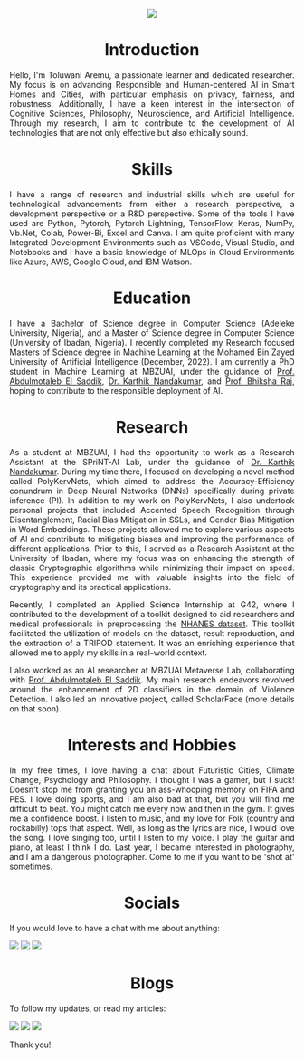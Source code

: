 <p align="center">
  <img src="https://user-images.githubusercontent.com/45424924/178570815-184ae271-dc05-4c06-ba6a-3a71c41d6b1b.png">
</p>

<h1 align="center">Introduction</h1>
<p align="justify"> Hello, I'm Toluwani Aremu, a passionate learner and dedicated researcher. My focus is on advancing Responsible and Human-centered AI in Smart Homes and Cities, with particular emphasis on privacy, fairness, and robustness. Additionally, I have a keen interest in the intersection of Cognitive Sciences, Philosophy, Neuroscience, and Artificial Intelligence. Through my research, I aim to contribute to the development of AI technologies that are not only effective but also ethically sound. </p>

<h1 align="center">Skills</h1>
<p align="justify"> I have a range of research and industrial skills which are useful for technological advancements from either a research perspective, a development perspective or a R&D perspective. Some of the tools I have used are Python, Pytorch, Pytorch Lightning, TensorFlow, Keras, NumPy, Vb.Net, Colab, Power-Bi, Excel and Canva. I am quite proficient with many Integrated Development Environments such as VSCode, Visual Studio, and Notebooks and I have a basic knowledge of MLOps in Cloud Environments like Azure, AWS, Google Cloud, and IBM Watson. </p>

<h1 align="center">Education</h1>
<p align="justify"> I have a Bachelor of Science degree in Computer Science (Adeleke University, Nigeria), and a Master of Science degree in Computer Science (University of Ibadan, Nigeria). I recently completed my Research focused Masters of Science degree in Machine Learning at the Mohamed Bin Zayed University of Artificial Intelligence (December, 2022). I am currently a PhD student in Machine Learning at MBZUAI, under the guidance of <a href="https://scholar.google.ca/citations?hl=en&user=VcOjgngAAAAJ&view_op=list_works&sortby=pubdate">Prof. Abdulmotaleb El Saddik</a>,  <a href="https://scholar.google.com/citations?hl=en&user=2qx0RnEAAAAJ&view_op=list_works&sortby=pubdate">Dr. Karthik Nandakumar</a>, and  <a href="https://scholar.google.es/citations?hl=en&user=IWcGY98AAAAJ&view_op=list_works&sortby=pubdate">Prof. Bhiksha Raj</a>, hoping to contribute to the responsible deployment of AI.</p>

<h1 align="center">Research</h1>
<p align="justify"> As a student at MBZUAI, I had the opportunity to work as a Research Assistant at the SPriNT-AI Lab, under the guidance of <a href="https://scholar.google.com/citations?hl=en&user=2qx0RnEAAAAJ&view_op=list_works&sortby=pubdate">Dr. Karthik Nandakumar</a>. During my time there, I focused on developing a novel method called PolyKervNets, which aimed to address the Accuracy-Efficiency conundrum in Deep Neural Networks (DNNs) specifically during private inference (PI). In addition to my work on PolyKervNets, I also undertook personal projects that included Accented Speech Recognition through Disentanglement, Racial Bias Mitigation in SSLs, and Gender Bias Mitigation in Word Embeddings. These projects allowed me to explore various aspects of AI and contribute to mitigating biases and improving the performance of different applications. Prior to this, I served as a Research Assistant at the University of Ibadan, where my focus was on enhancing the strength of classic Cryptographic algorithms while minimizing their impact on speed. This experience provided me with valuable insights into the field of cryptography and its practical applications.</p>
  
<p align="justify"> Recently, I completed an Applied Science Internship at G42, where I contributed to the development of a toolkit designed to aid researchers and medical professionals in preprocessing the <a href="https://www.cdc.gov/nchs/nhanes/index.htm">NHANES dataset</a>. This toolkit facilitated the utilization of models on the dataset, result reproduction, and the extraction of a TRIPOD statement. It was an enriching experience that allowed me to apply my skills in a real-world context.</p>
  
<p align="justify"> I also worked as an AI researcher at MBZUAI Metaverse Lab, collaborating with <a href="https://scholar.google.ca/citations?hl=en&user=VcOjgngAAAAJ&view_op=list_works&sortby=pubdate">Prof. Abdulmotaleb El Saddik</a>. My main research endeavors revolved around the enhancement of 2D classifiers in the domain of Violence Detection. I also led an innovative project, called ScholarFace (more details on that soon).</p>

<h1 align="center">Interests and Hobbies</h1>
<p align="justify"> In my free times, I love having a chat about Futuristic Cities, Climate Change, Psychology and Philosophy. I thought I was a gamer, but I suck! Doesn't stop me from granting you an ass-whooping memory on FIFA and PES. I love doing sports, and I am also bad at that, but you will find me difficult to beat. You might catch me every now and then in the gym. It gives me a confidence boost. I listen to music, and my love for Folk (country and rockabilly) tops that aspect. Well, as long as the lyrics are nice, I would love the song. I love singing too, until I listen to my voice. I play the guitar and piano, at least I think I do. Last year, I became interested in photography, and I am a dangerous photographer. Come to me if you want to be 'shot at' sometimes.</p>

<h1 align="center">Socials</h1>
If you would love to have a chat with me about anything:

[<img src="https://img.shields.io/badge/linkedin-%230077B5.svg?&style=for-the-badge&logo=linkedin&logoColor=white" />](https://www.linkedin.com/in/toluwaniaremu/)
[<img src="https://img.shields.io/badge/Gmail-D14836?style=for-the-badge&logo=gmail&logoColor=white" />](mailto:tioluwaniaremu@gmail.com)
[<img src="https://img.shields.io/badge/Microsoft_Outlook-0078D4?style=for-the-badge&logo=microsoft-outlook&logoColor=white" />](mailto:toluwani.aremu@mbzuai.ac.ae)

<h1 align="center">Blogs</h1>
To follow my updates, or read my articles:

[<img src="https://img.shields.io/badge/Blogger-FF5722?style=for-the-badge&logo=blogger&logoColor=white" />](https://tolusophy.blogspot.com/)
[<img src="https://img.shields.io/badge/medium-%2312100E.svg?&style=for-the-badge&logo=medium&logoColor=white" />](https://medium.com/@tolusophy)
[<img src="https://img.shields.io/badge/linkedin-%230077B5.svg?&style=for-the-badge&logo=linkedin&logoColor=white" />](https://www.linkedin.com/in/toluwaniaremu/)

Thank you!

